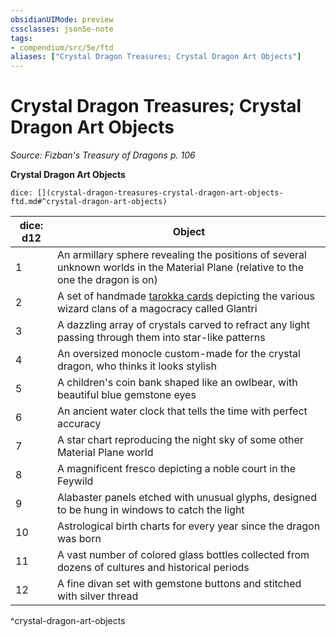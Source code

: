 ```yaml
---
obsidianUIMode: preview
cssclasses: json5e-note
tags:
- compendium/src/5e/ftd
aliases: ["Crystal Dragon Treasures; Crystal Dragon Art Objects"]
---
```

# Crystal Dragon Treasures; Crystal Dragon Art Objects
*Source: Fizban's Treasury of Dragons p. 106* 

**Crystal Dragon Art Objects**

`dice: [](crystal-dragon-treasures-crystal-dragon-art-objects-ftd.md#^crystal-dragon-art-objects)`

| dice: d12 | Object |
|-----------|--------|
| 1 | An armillary sphere revealing the positions of several unknown worlds in the Material Plane (relative to the one the dragon is on) |
| 2 | A set of handmade [tarokka cards](/2-Mechanics/CLI/decks/tarokka-deck-cos.md) depicting the various wizard clans of a magocracy called Glantri |
| 3 | A dazzling array of crystals carved to refract any light passing through them into star-like patterns |
| 4 | An oversized monocle custom-made for the crystal dragon, who thinks it looks stylish |
| 5 | A children's coin bank shaped like an owlbear, with beautiful blue gemstone eyes |
| 6 | An ancient water clock that tells the time with perfect accuracy |
| 7 | A star chart reproducing the night sky of some other Material Plane world |
| 8 | A magnificent fresco depicting a noble court in the Feywild |
| 9 | Alabaster panels etched with unusual glyphs, designed to be hung in windows to catch the light |
| 10 | Astrological birth charts for every year since the dragon was born |
| 11 | A vast number of colored glass bottles collected from dozens of cultures and historical periods |
| 12 | A fine divan set with gemstone buttons and stitched with silver thread |
^crystal-dragon-art-objects